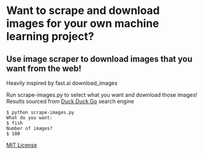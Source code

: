 # Want to scrape and download images for your own machine learning project?
## Use image scraper to download images that you want from the web!

Heavily inspired by fast.ai download_images

Run scrape-images.py to select what you want and download those images! Results sourced from [Duck Duck Go](https://duckduckgo.com/) search engine


```shell
$ python scrape-images.py
What do you want:
$ fish
Number of images?
$ 100
```

[MIT License](LICENSE)